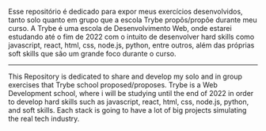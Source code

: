 Esse repositório é dedicado para expor meus exercícios desenvolvidos, tanto solo quanto em grupo que a escola Trybe propôs/propôe durante meu curso.
A Trybe é uma escola de Desenvolvimento Web, onde estarei estudando até o fim de 2022 com o intuito de desenvolver hard skills como javascript, react, html, css, node.js, python, entre outros, além das próprias soft skills que são um grande foco durante o curso.

------------------

This Repository is dedicated to share and develop my solo and in group exercises that Trybe school proposed/proposes.
Trybe is a Web Development school, where i will be studying until the end of 2022 in order to develop hard skills such as javascript, react, html, css, node.js, python, and soft skills. Each stack is going to have a lot of big projects simulating the real tech industry.

